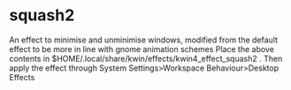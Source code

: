 # squash2
An effect to minimise and unminimise windows, modified from the default effect to be more in line with gnome animation schemes
Place the above contents in $HOME/.local/share/kwin/effects/kwin4_effect_squash2 . 
Then apply the effect through System Settings>Workspace Behaviour>Desktop Effects
